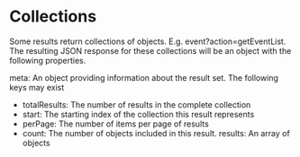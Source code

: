 # Collections

Some results return collections of objects. E.g. event?action=getEventList. The resulting JSON response for these collections will be an object with the following properties.

meta: An object providing information about the result set. The following keys may exist
  *	totalResults: The number of results in the complete collection
  * start: The starting index of the collection this result represents
  *	perPage: The number of items per page of results
  * count: The number of objects included in this result. 
results: An array of objects
